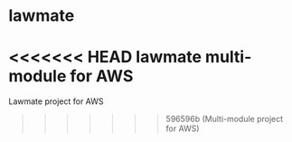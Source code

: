 # lawmate
<<<<<<< HEAD
lawmate multi-module for AWS
=======
Lawmate project for AWS
>>>>>>> 596596b (Multi-module project for AWS)
